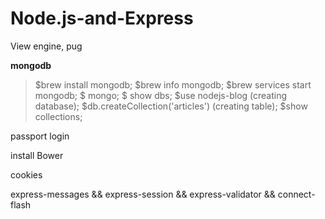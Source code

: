 # Node.js-and-Express

View engine, pug

**mongodb**

> $brew install mongodb;
>$brew info mongodb;
> $brew services start mongodb;
>$ mongo;
> $ show dbs;
>$use nodejs-blog (creating database);
> $db.createCollection('articles') (creating table);
>$show collections;

passport login

install Bower

cookies

express-messages && express-session && express-validator && connect-flash
